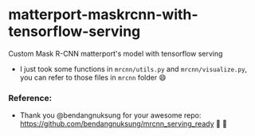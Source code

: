 # matterport-maskrcnn-with-tensorflow-serving
Custom Mask R-CNN matterport's model with tensorflow serving

- I just took some functions in `mrcnn/utils.py` and `mrcnn/visualize.py`, you can refer to those files in `mrcnn` folder :smile:

### Reference: 

- Thank you @bendangnuksung for your awesome repo: https://github.com/bendangnuksung/mrcnn_serving_ready :100: :100: